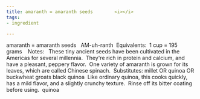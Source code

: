```yaml
---
title: amaranth = amaranth seeds        <i></i>
tags:
- ingredient

---
```

amaranth = amaranth seeds   AM-uh-ranth  Equivalents:  1 cup = 195 grams    Notes:    These tiny ancient seeds have been cultivated in the Americas for several millennia.  They're rich in protein and calcium, and have a pleasant, peppery flavor.  One variety of amaranth is grown for its leaves, which are called Chinese spinach.  Substitutes:  millet OR quinoa OR buckwheat groats black quinoa   Like ordinary quinoa, this cooks quickly, has a mild flavor, and a slightly crunchy texture.  Rinse off its bitter coating before using.  quinoa
